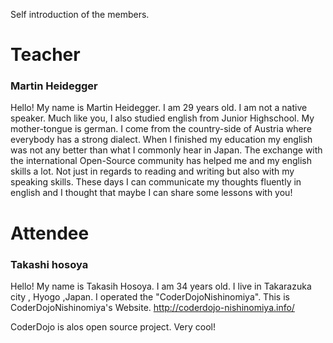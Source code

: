 Self introduction of the members.


# Teacher

### Martin Heidegger

Hello! My name is Martin Heidegger. I am 29 years old.
I am not a native speaker. Much like you, I also studied english from Junior Highschool. My mother-tongue is german. I come from the country-side of Austria where everybody has a strong dialect. When I finished my education my english was not any better than what I commonly hear in Japan.
The exchange with the international Open-Source community has helped me and my english skills a lot. Not just in regards to reading and writing but also with my speaking skills. These days I can communicate my thoughts fluently in english and I thought that maybe I can share some lessons with you!

# Attendee

### Takashi hosoya

Hello! My name is Takasih Hosoya. I am 34 years old.
I live in Takarazuka city , Hyogo ,Japan.
I operated the "CoderDojoNishinomiya".
This is CoderDojoNishinomiya's Website.
http://coderdojo-nishinomiya.info/

CoderDojo is alos open source project.
Very cool!


